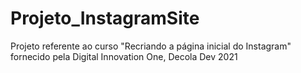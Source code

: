 # Projeto_InstagramSite
Projeto referente ao curso "Recriando a página inicial do Instagram" fornecido pela Digital Innovation One, Decola Dev 2021
